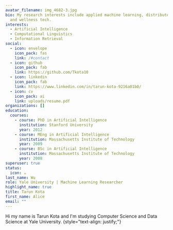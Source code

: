 ```yaml
---
avatar_filename: img_4682-3.jpg
bio: My research interests include applied machine learning, distributed systems
  and wellness tech.
interests:
  - Artificial Intelligence
  - Computational Linguistics
  - Information Retrieval
social:
  - icon: envelope
    icon_pack: fas
    link: /#contact
  - icon: github
    icon_pack: fab
    link: https://github.com/Tkota10
  - icon: linkedin
    icon_pack: fab
    link: https://www.linkedin.com/in/tarun-kota-9216a01b0/
  - icon: cv
    icon_pack: ai
    link: uploads/resume.pdf
organizations: []
education:
  courses:
    - course: PhD in Artificial Intelligence
      institution: Stanford University
      year: 2012
    - course: MEng in Artificial Intelligence
      institution: Massachusetts Institute of Technology
      year: 2009
    - course: BSc in Artificial Intelligence
      institution: Massachusetts Institute of Technology
      year: 2008
superuser: true
status:
  icon: ☕️
last_name: Wu
role: Yale University | Machine Learning Researcher
highlight_name: true
title: Tarun Kota
first_name: Alice
email: ""
---
```

Hi my name is Tarun Kota and I'm studying Computer Science and Data Science at Yale University.
{style="text-align: justify;"}